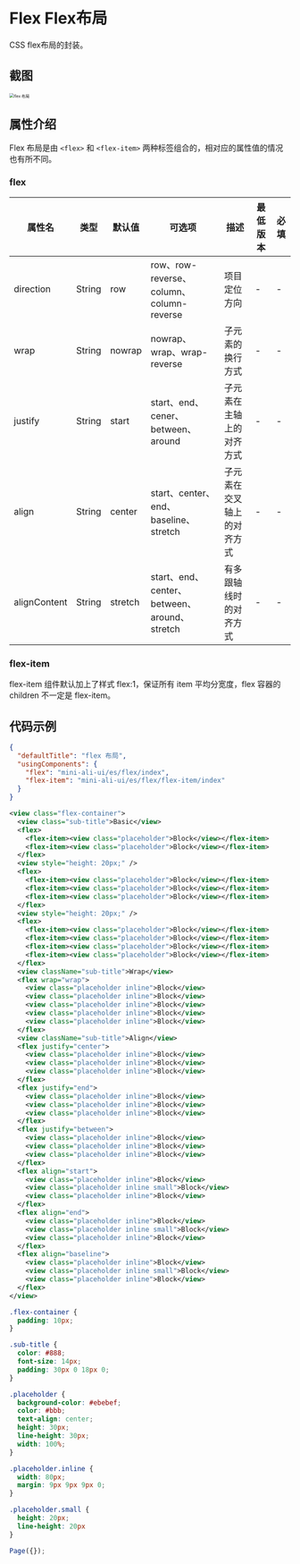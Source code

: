 # Flex Flex布局

CSS flex布局的封装。

## 截图
<img src="https://gw.alipayobjects.com/mdn/rms_ce4c6f/afts/img/A*4h5tRJZKSAcAAAAAAAAAAABkARQnAQ" alt="flex 布局" style="zoom:50%;" />

## 属性介绍
Flex 布局是由 `<flex>` 和 `<flex-item>` 两种标签组合的，相对应的属性值的情况也有所不同。

### flex
| 属性名 | 类型 | 默认值 | 可选项 | 描述 | 最低版本 | 必填 |
| ---- | ---- | ---- | ---- | ---- | ---- | ---- |
| direction | String | row | row、row-reverse、column、column-reverse | 项目定位方向 | - | - |
| wrap | String | nowrap | nowrap、wrap、wrap-reverse | 子元素的换行方式 | - | - |
| justify | String | start | start、end、cener、between、around | 子元素在主轴上的对齐方式 | - | - |
| align | String | center | start、center、end、baseline、stretch | 子元素在交叉轴上的对齐方式 | - | - |
| alignContent | String | stretch | start、end、center、between、around、stretch | 有多跟轴线时的对齐方式 | - | - |

### flex-item

flex-item 组件默认加上了样式 flex:1，保证所有 item 平均分宽度，flex 容器的 children 不一定是 flex-item。

## 代码示例

```json
{
  "defaultTitle": "flex 布局",
  "usingComponents": {
    "flex": "mini-ali-ui/es/flex/index",
    "flex-item": "mini-ali-ui/es/flex/flex-item/index"
  }
}
```

```xml
<view class="flex-container">
  <view class="sub-title">Basic</view>
  <flex>
    <flex-item><view class="placeholder">Block</view></flex-item>
    <flex-item><view class="placeholder">Block</view></flex-item>
  </flex>
  <view style="height: 20px;" />
  <flex>
    <flex-item><view class="placeholder">Block</view></flex-item>
    <flex-item><view class="placeholder">Block</view></flex-item>
    <flex-item><view class="placeholder">Block</view></flex-item>
  </flex>
  <view style="height: 20px;" />
  <flex>
    <flex-item><view class="placeholder">Block</view></flex-item>
    <flex-item><view class="placeholder">Block</view></flex-item>
    <flex-item><view class="placeholder">Block</view></flex-item>
    <flex-item><view class="placeholder">Block</view></flex-item>
  </flex>
  <view className="sub-title">Wrap</view>
  <flex wrap="wrap">
    <view class="placeholder inline">Block</view>
    <view class="placeholder inline">Block</view>
    <view class="placeholder inline">Block</view>
    <view class="placeholder inline">Block</view>
    <view class="placeholder inline">Block</view>
  </flex>
  <view className="sub-title">Align</view>
  <flex justify="center">
    <view class="placeholder inline">Block</view>
    <view class="placeholder inline">Block</view>
    <view class="placeholder inline">Block</view>
  </flex>
  <flex justify="end">
    <view class="placeholder inline">Block</view>
    <view class="placeholder inline">Block</view>
    <view class="placeholder inline">Block</view>
  </flex>
  <flex justify="between">
    <view class="placeholder inline">Block</view>
    <view class="placeholder inline">Block</view>
    <view class="placeholder inline">Block</view>
  </flex>
  <flex align="start">
    <view class="placeholder inline">Block</view>
    <view class="placeholder inline small">Block</view>
    <view class="placeholder inline">Block</view>
  </flex>
  <flex align="end">
    <view class="placeholder inline">Block</view>
    <view class="placeholder inline small">Block</view>
    <view class="placeholder inline">Block</view>
  </flex>
  <flex align="baseline">
    <view class="placeholder inline">Block</view>
    <view class="placeholder inline small">Block</view>
    <view class="placeholder inline">Block</view>
  </flex>
</view>
```

```css
.flex-container {
  padding: 10px;
}

.sub-title {
  color: #888;
  font-size: 14px;
  padding: 30px 0 18px 0;
}

.placeholder {
  background-color: #ebebef;
  color: #bbb;
  text-align: center;
  height: 30px;
  line-height: 30px;
  width: 100%;
}

.placeholder.inline {
  width: 80px;
  margin: 9px 9px 9px 0;
}

.placeholder.small {
  height: 20px;
  line-height: 20px
}
```

```javascript
Page({});
```
